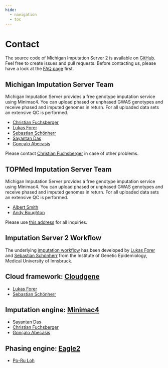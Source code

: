 ```yaml
---
hide:
  - navigation
  - toc 
---
```


# Contact

The source code of Michigan Imputation Server 2 is  available on [GitHub](https://github.com/genepi/imputationserver2). Feel free to create issues and pull requests. Before contacting us, please have a look at the [FAQ page](faq) first. 

## Michigan Imputation Server Team

Michigan Imputation Server provides a free genotype imputation service using Minimac4. You can upload phased or unphased GWAS genotypes and receive phased and imputed genomes in return. For all uploaded data sets an extensive QC is performed.

* [Christian Fuchsberger](mailto:cfuchsb@umich.edu)
* [Lukas Forer](mailto:lukas.forer@i-med.ac.at)
* [Sebastian Schönherr](mailto:sebastian.schoenherr@i-med.ac.at)
* [Sayantan Das](mailto:sayantan@umich.edu)
* [Gonçalo Abecasis](mailto:goncalo@umich.edu)

Please contact [Christian Fuchsberger](mailto:cfuchsb@umich.edu) in case of other problems.

## TOPMed Imputation Server Team

Michigan Imputation Server provides a free genotype imputation service using Minimac4. You can upload phased or unphased GWAS genotypes and receive phased and imputed genomes in return. For all uploaded data sets an extensive QC is performed.

* [Albert Smith](mailto:albertvs@umich.edu)
* [Andy Boughton](mailto:abought@umich.edu)

Please use [this address](mailto:imputationserver@umich.edu) for all inquiries.

## Imputation Server 2 Workflow

The underlying [imputation workflow](https://github.com/genepi/imputationserver2) has been developed by [Lukas Forer](https://genepi.i-med.ac.at/team/forer-lukas/) and [Sebastian Schönherr](https://genepi.i-med.ac.at/team/schoenherr-sebastian/) from the Institute of Genetic Epidemiology, Medical University of Innsbruck. 

## Cloud framework: [Cloudgene](https://www.cloudgene.io/)


* [Lukas Forer](mailto:lukas.forer@i-med.ac.at)
* [Sebastian Schönherr](mailto:sebastian.schoenherr@i-med.ac.at)

## Imputation engine: [Minimac4](http://genome.sph.umich.edu/wiki/Minimac4)

* [Sayantan Das](mailto:sayantan@umich.edu)
* [Christian Fuchsberger](mailto:cfuchsb@umich.edu)
* [Gonçalo Abecasis](mailto:goncalo@umich.edu)

## Phasing engine: [Eagle2](https://data.broadinstitute.org/alkesgroup/Eagle/)

* [Po-Ru Loh](mailto:poruloh@broadinstitute.org)